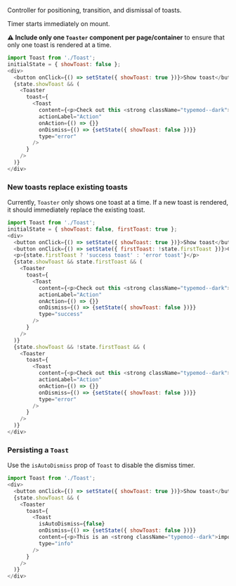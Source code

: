 Controller for positioning, transition, and dismissal of toasts.

Timer starts immediately on mount.

**⚠️ Include only one `Toaster` component per page/container** to ensure that only one toast is rendered at a time.

```js
import Toast from './Toast';
initialState = { showToast: false };
<div>
  <button onClick={() => setState({ showToast: true })}>Show toast</button>
  {state.showToast && (
    <Toaster
      toast={
        <Toast
          content={<p>Check out this <strong className="typemod--dark">toast</strong></p>}
          actionLabel="Action"
          onAction={() => {}}
          onDismiss={() => {setState({ showToast: false })}}
          type="error"
        />
      }
    />
  )}
</div>
```

### New toasts replace existing toasts
Currently, `Toaster` only shows one toast at a time. If a new toast is rendered, it should immediately replace the existing toast.

```js
import Toast from './Toast';
initialState = { showToast: false, firstToast: true };
<div>
  <button onClick={() => setState({ showToast: true })}>Show toast</button>
  <button onClick={() => setState({ firstToast: !state.firstToast })}>Change toast</button>
  <p>{state.firstToast ? 'success toast' : 'error toast'}</p>
  {state.showToast && state.firstToast && (
    <Toaster
      toast={
        <Toast
          content={<p>Check out this <strong className="typemod--dark">toast</strong></p>}
          actionLabel="Action"
          onAction={() => {}}
          onDismiss={() => {setState({ showToast: false })}}
          type="success"
        />
      }
    />
  )}
  {state.showToast && !state.firstToast && (
    <Toaster
      toast={
        <Toast
          content={<p>Check out this <strong className="typemod--dark">toast</strong></p>}
          actionLabel="Action"
          onAction={() => {}}
          onDismiss={() => {setState({ showToast: false })}}
          type="error"
        />
      }
    />
  )}
</div>
```

### Persisting a `Toast`

Use the `isAutoDismiss` prop of `Toast` to disable the dismiss timer.

```js
import Toast from './Toast';
<div>
  <button onClick={() => setState({ showToast: true })}>Show toast</button>
  {state.showToast && (
    <Toaster
      toast={
        <Toast
          isAutoDismiss={false}
          onDismiss={() => {setState({ showToast: false })}}
          content={<p>This is an <strong className="typemod--dark">important message</strong> that doesn't go away until a user dismisses it with the close button</p>}
          type="info"
        />
      }
    />
  )}
</div>
```
